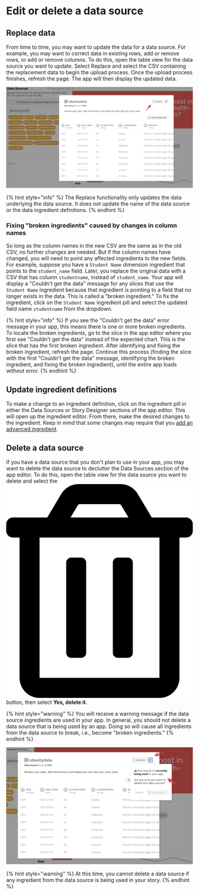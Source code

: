 # Edit or delete a data source

## Replace data

From time to time, you may want to update the data for a data source. For example, you may want to correct data in existing rows, add or remove rows, or add or remove columns. To do this, open the table view for the data source you want to update. Select Replace and select the CSV containing the replacement data to begin the upload process. Once the upload process finishes, refresh the page. The app will then display the updated data. 

![Use Replace to replace the data underlying the data source](../../.gitbook/assets/image%20%2882%29.png)

{% hint style="info" %}
The Replace functionality only updates the data underlying the data source. It does not update the name of the data source or the data ingredient definitions. 
{% endhint %}

### Fixing "broken ingredients" caused by changes in column names

So long as the column names in the new CSV are the same as in the old CSV, no further changes are needed. But if the column names have changed, you will need to point any affected ingredients to the new fields.  For example, suppose you have a `Student Name` dimension ingredient that points to the `student_name` field. Later, you replace the original data with a CSV that has column `studentname`, instead of `student_name`. Your app will display a "Couldn't get the data" message for any slices that use the `Student Name` ingredient because that ingredient is pointing to a field that no longer exists in the data. This is called a "broken ingredient." To fix the ingredient, click on the `Student Name` ingredient pill and select the updated field name `studentname` from the dropdown. 

{% hint style="info" %}
If you see the "Couldn't get the data" error message in your app, this means there is one or more broken ingredients. To locate the broken ingredients, go to the slice in the app editor where you first see "Couldn't get the data" instead of the expected chart. This is the slice that has the first broken ingredient. After identifying and fixing the broken ingredient, refresh the page. Continue this process \(finding the slice with the first "Couldn't get the data" message, identifying the broken ingredient, and fixing the broken ingredient\), until the entire app loads without error. 
{% endhint %}

## Update ingredient definitions

To make a change to an ingredient definition, click on the ingredient pill in either the Data Sources or Story Designer sections of the app editor. This will open up the ingredient editor.  From there, make the desired changes to the ingredient. Keep in mind that some changes may require that you [add an advanced ingredient](advanced-ingredients/).

## Delete a data source

If you have a data source that you don't plan to use in your app, you may want to delete the data source to declutter the Data Sources section of the app editor. To do this, open the table view for the data source you want to delete and select the ![](../../.gitbook/assets/trash-alt-regular.svg) button, then select **Yes, delete it**. 

{% hint style="warning" %}
You will receive a warning message if the data source ingredients are used in your app. In general, you should not delete a data source that is being used by an app. Doing so will cause all ingredients from the data source to break, i.e., become "broken ingredients." 
{% endhint %}

![A warning message appears if you attempt to delete a data source that is used in the app](../../.gitbook/assets/image%20%2883%29.png)

{% hint style="warning" %}
At this time, you cannot delete a data source if any ingredient from the data source is being used in your story.
{% endhint %}

